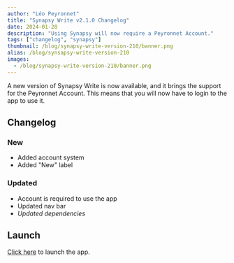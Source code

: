 ```yaml
---
author: "Léo Peyronnet"
title: "Synapsy Write v2.1.0 Changelog"
date: 2024-01-28
description: "Using Synapsy will now require a Peyronnet Account."
tags: ["changelog", "synapsy"]
thumbnail: /blog/synapsy-write-version-210/banner.png
alias: /blog/synsapsy-write-version-210
images:
  - /blog/synapsy-write-version-210/banner.png
---
```


A new version of Synapsy Write is now available, and it brings the support for the Peyronnet Account. This means that you will now have to login to the app to use it.

## Changelog

### New

- Added account system
- Added "New" label

### Updated

- Account is required to use the app
- Updated nav bar
- _Updated dependencies_

## Launch

[Click here](https://write.peyronnet.group) to launch the app.
